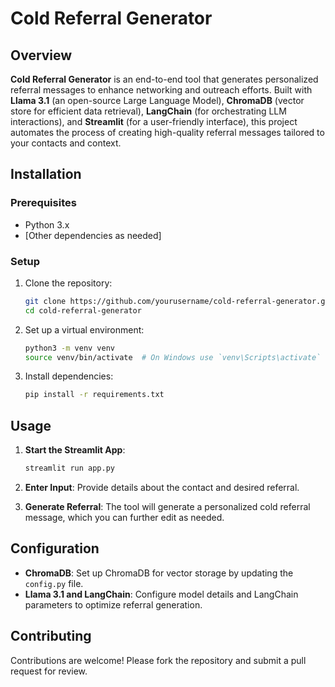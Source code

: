 # Cold Referral Generator

## Overview

**Cold Referral Generator** is an end-to-end tool that generates personalized referral messages to enhance networking and outreach efforts. Built with **Llama 3.1** (an open-source Large Language Model), **ChromaDB** (vector store for efficient data retrieval), **LangChain** (for orchestrating LLM interactions), and **Streamlit** (for a user-friendly interface), this project automates the process of creating high-quality referral messages tailored to your contacts and context.

## Installation

### Prerequisites

- Python 3.x
- [Other dependencies as needed]

### Setup

1. Clone the repository:

   ```bash
   git clone https://github.com/yourusername/cold-referral-generator.git
   cd cold-referral-generator
   ```

2. Set up a virtual environment:

   ```bash
   python3 -m venv venv
   source venv/bin/activate  # On Windows use `venv\Scripts\activate`
   ```

3. Install dependencies:

   ```bash
   pip install -r requirements.txt
   ```

## Usage

1. **Start the Streamlit App**:

   ```bash
   streamlit run app.py
   ```

2. **Enter Input**: Provide details about the contact and desired referral.

3. **Generate Referral**: The tool will generate a personalized cold referral message, which you can further edit as needed.

## Configuration

- **ChromaDB**: Set up ChromaDB for vector storage by updating the `config.py` file.
- **Llama 3.1 and LangChain**: Configure model details and LangChain parameters to optimize referral generation.

## Contributing

Contributions are welcome! Please fork the repository and submit a pull request for review.

